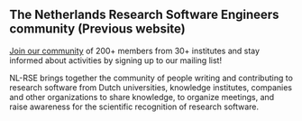 ## The Netherlands Research Software Engineers community (Previous website)

[Join our community](https://lists.nl-rse.org/mailman/listinfo/everyone) of 200+ members from 30+ institutes and stay informed about activities by signing up to our mailing list!

NL-RSE brings together the community of people writing and contributing to research software from Dutch universities, knowledge institutes, companies and other organizations to share knowledge, to organize meetings, and raise awareness for the scientific recognition of research software.
